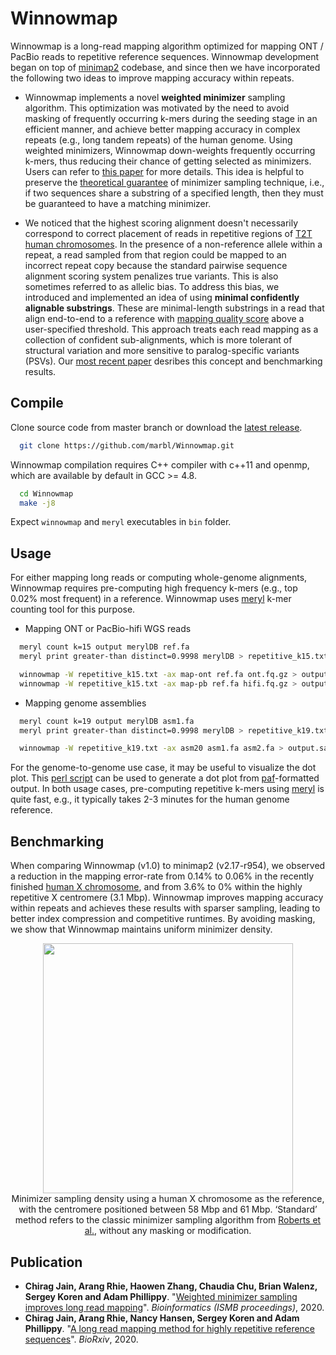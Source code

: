 Winnowmap
========================================================================

Winnowmap is a long-read mapping algorithm optimized for mapping ONT / PacBio reads to repetitive reference sequences. Winnowmap development began on top of [minimap2](https://github.com/lh3/minimap2/) codebase, and since then we have incorporated the following two ideas to improve mapping accuracy within repeats. 

- Winnowmap implements a novel **weighted minimizer** sampling algorithm. This optimization was motivated by the need to avoid masking of frequently occurring k-mers during the seeding stage in an efficient manner, and achieve better mapping accuracy in complex repeats (e.g., long tandem repeats) of the human genome. Using weighted minimizers, Winnowmap down-weights frequently occurring k-mers, thus reducing their chance of getting selected as minimizers. Users can refer to [this paper](https://doi.org/10.1093/bioinformatics/btaa435) for more details. This idea is helpful to preserve the [theoretical guarantee](http://www.cs.toronto.edu/~wayne/research/papers/minimizers.pdf) of minimizer sampling technique, i.e., if two sequences share a substring of a specified length, then they must be guaranteed to have a matching minimizer.   

- We noticed that the highest scoring alignment doesn't necessarily correspond to correct placement of reads in repetitive regions of [T2T human chromosomes](https://github.com/nanopore-wgs-consortium/CHM13). In the presence of a non-reference allele within a repeat, a read sampled from that region could be mapped to an incorrect repeat copy because the standard pairwise sequence alignment scoring system penalizes true variants. This is also sometimes referred to as allelic bias. To address this bias, we introduced and implemented an idea of using **minimal confidently alignable substrings**. These are minimal-length substrings in a read that align end-to-end to a reference with [mapping quality score](https://genome.sph.umich.edu/wiki/Mapping_Quality_Scores) above a user-specified threshold. This approach treats each read mapping as a collection of confident sub-alignments, which is more tolerant of structural variation and more sensitive to paralog-specific variants (PSVs). Our [most recent paper](https://doi.org/10.1101/2020.11.01.363887) desribes this concept and benchmarking results.    

## Compile

Clone source code from master branch or download the [latest release](https://github.com/marbl/Winnowmap/releases/latest).
  ```sh
	git clone https://github.com/marbl/Winnowmap.git
  ```
Winnowmap compilation requires C++ compiler with c++11 and openmp, which are available by default in GCC >= 4.8.
  ```sh
	cd Winnowmap
	make -j8
  ```
Expect `winnowmap` and `meryl` executables in `bin` folder.

## Usage

For either mapping long reads or computing whole-genome alignments, Winnowmap requires pre-computing high frequency k-mers (e.g., top 0.02% most frequent) in a reference. Winnowmap uses [meryl](https://github.com/marbl/meryl) k-mer counting tool for this purpose.  

*  Mapping ONT or PacBio-hifi WGS reads
  ```sh
	meryl count k=15 output merylDB ref.fa
	meryl print greater-than distinct=0.9998 merylDB > repetitive_k15.txt

	winnowmap -W repetitive_k15.txt -ax map-ont ref.fa ont.fq.gz > output.sam  [OR]
	winnowmap -W repetitive_k15.txt -ax map-pb ref.fa hifi.fq.gz > output.sam
  ```

*  Mapping genome assemblies

  ```sh
	meryl count k=19 output merylDB asm1.fa
	meryl print greater-than distinct=0.9998 merylDB > repetitive_k19.txt

	winnowmap -W repetitive_k19.txt -ax asm20 asm1.fa asm2.fa > output.sam
  ```
  For the genome-to-genome use case, it may be useful to visualize the dot plot. This [perl script](https://github.com/marbl/MashMap/blob/master/scripts) can be used to generate a dot plot from [paf](https://github.com/lh3/miniasm/blob/master/PAF.md)-formatted output. In both usage cases, pre-computing repetitive k-mers using [meryl](https://github.com/marbl/meryl) is quite fast, e.g., it typically takes 2-3 minutes for the human genome reference.

## Benchmarking

When comparing Winnowmap (v1.0) to minimap2 (v2.17-r954), we observed a reduction in the mapping error-rate from 0.14% to 0.06% in the recently finished [human X chromosome](https://github.com/nanopore-wgs-consortium/CHM13), and from 3.6% to 0% within the highly repetitive X centromere (3.1 Mbp). Winnowmap improves mapping accuracy within repeats and achieves these results with sparser sampling, leading to better index compression and competitive runtimes. By avoiding masking, we show that Winnowmap maintains uniform minimizer density.

<p align="center">
<img src="https://1aaaa1f6-a-62cb3a1a-s-sites.googlegroups.com/site/chirgjain/readme-winnowmap-density.jpg?attachauth=ANoY7cost_TsHo3yjf_COK13C-JBDQIio-GCb_hNSAdMQ92aRqISg21pJsg5dMKD5yMalcAugwI5vkqf9Cdu3sVk-xBz-SkRMkuyWAk3vK06_LEF2ay1pNSzCxU6nUNywhTYb5li8moC-YzRMmJZt7r3KFvcI34IbD7rktjXAPn_5Jba86E19uXq2o6zjAEDmsfjrKxqAdbsnPL3bU8L4wHwsH9gyv6170wD7WFJ_8pfFjeWam0v2uY%3D&attredirects=0" width=400px"> <br>
Minimizer sampling density using a human X chromosome as the reference, with the centromere positioned between 58 Mbp and 61 Mbp. ‘Standard’ method refers to the classic minimizer sampling algorithm from <a href="http://www.cs.toronto.edu/~wayne/research/papers/minimizers.pdf">Roberts et al.</a>, without any masking or modification.
</p>

## Publication

- **Chirag Jain, Arang Rhie, Haowen Zhang, Chaudia Chu, Brian Walenz, Sergey Koren and Adam Phillippy**. "[Weighted minimizer sampling improves long read mapping](https://doi.org/10.1093/bioinformatics/btaa435)". *Bioinformatics (ISMB proceedings)*, 2020.
- **Chirag Jain, Arang Rhie, Nancy Hansen, Sergey Koren and Adam Phillippy**. "[A long read mapping method for highly repetitive reference sequences](https://doi.org/10.1101/2020.11.01.363887)". *BioRxiv*, 2020.
